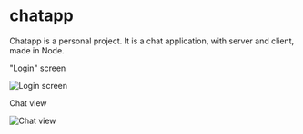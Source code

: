 # chatapp

Chatapp is a personal project. It is a chat application, with server and client, made in Node.


"Login" screen  

![Login screen](https://i.imgur.com/eijiFCD.png)

Chat view  

![Chat view](https://i.imgur.com/C9AFJZ4.png)